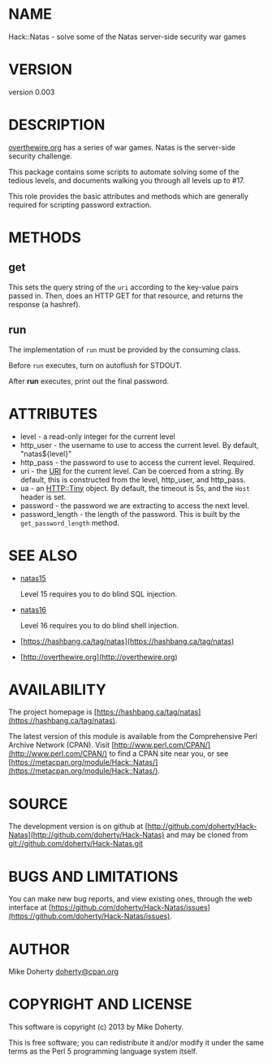 # NAME

Hack::Natas - solve some of the Natas server-side security war games

# VERSION

version 0.003

# DESCRIPTION

[overthewire.org](http://www.overthewire.org/wargames/) has a series of war games.
Natas is the server-side security challenge.

This package contains some scripts to automate solving some of the tedious levels,
and documents walking you through all levels up to \#17.

This role provides the basic attributes and methods which are generally
required for scripting password extraction.

# METHODS

## get

This sets the query string of the `uri` according to the key-value pairs
passed in. Then, does an HTTP GET for that resource, and returns the
response (a hashref).

## run

The implementation of `run` must be provided by the consuming class.

Before `run` executes, turn on autoflush for STDOUT.

After __run__ executes, print out the final password.

# ATTRIBUTES

- level - a read-only integer for the current level
- http\_user - the username to use to access the current level. By default, "natas${level}"
- http\_pass - the password to use to access the current level. Required.
- uri - the [URI](http://search.cpan.org/perldoc?URI) for the current level. Can be coerced from a string. By default,
this is constructed from the level, http\_user, and http\_pass.
- ua - an [HTTP::Tiny](http://search.cpan.org/perldoc?HTTP::Tiny) object. By default, the timeout is 5s, and the `Host` header is set.
- password - the password we are extracting to access the next level.
- password\_length - the length of the password. This is built by the `get_password_length` method.

# SEE ALSO

- [natas15](http://search.cpan.org/perldoc?natas15)

    Level 15 requires you to do blind SQL injection.

- [natas16](http://search.cpan.org/perldoc?natas16)

    Level 16 requires you to do blind shell injection.

- [https://hashbang.ca/tag/natas](https://hashbang.ca/tag/natas)
- [http://overthewire.org](http://overthewire.org)

# AVAILABILITY

The project homepage is [https://hashbang.ca/tag/natas](https://hashbang.ca/tag/natas).

The latest version of this module is available from the Comprehensive Perl
Archive Network (CPAN). Visit [http://www.perl.com/CPAN/](http://www.perl.com/CPAN/) to find a CPAN
site near you, or see [https://metacpan.org/module/Hack::Natas/](https://metacpan.org/module/Hack::Natas/).

# SOURCE

The development version is on github at [http://github.com/doherty/Hack-Natas](http://github.com/doherty/Hack-Natas)
and may be cloned from [git://github.com/doherty/Hack-Natas.git](git://github.com/doherty/Hack-Natas.git)

# BUGS AND LIMITATIONS

You can make new bug reports, and view existing ones, through the
web interface at [https://github.com/doherty/Hack-Natas/issues](https://github.com/doherty/Hack-Natas/issues).

# AUTHOR

Mike Doherty <doherty@cpan.org>

# COPYRIGHT AND LICENSE

This software is copyright (c) 2013 by Mike Doherty.

This is free software; you can redistribute it and/or modify it under
the same terms as the Perl 5 programming language system itself.
